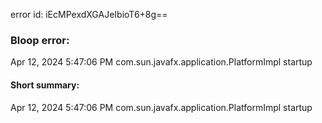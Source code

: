 error id: iEcMPexdXGAJeIbioT6+8g==
### Bloop error:

Apr 12, 2024 5:47:06 PM com.sun.javafx.application.PlatformImpl startup
#### Short summary: 

Apr 12, 2024 5:47:06 PM com.sun.javafx.application.PlatformImpl startup